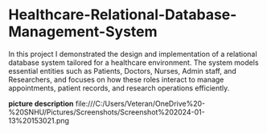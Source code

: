 # Healthcare-Relational-Database-Management-System
In this project I demonstrated the design and implementation of a relational database system tailored for a healthcare environment. The system models essential entities such as Patients, Doctors, Nurses, Admin staff, and Researchers, and focuses on how these roles interact to manage appointments, patient records, and research operations efficiently. 

<b> picture description</b> file:///C:/Users/Veteran/OneDrive%20-%20SNHU/Pictures/Screenshots/Screenshot%202024-01-13%20153021.png
